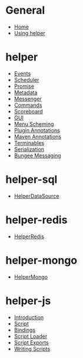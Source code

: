 # General

* [Home]()
* [Using helper]()

# helper

* [Events]()
* [Scheduler]()
* [Promise]()
* [Metadata]()
* [Messenger]()
* [Commands]()
* [Scoreboard]()
* [GUI]()
* [Menu Scheming]()
* [Plugin Annotations]()
* [Maven Annotations]()
* [Terminables]()
* [Serialization]()
* [Bungee Messaging]()

# helper-sql

* [HelperDataSource]()

# helper-redis

* [HelperRedis]()

# helper-mongo

* [HelperMongo]()

# helper-js

* [Introduction]()
* [Script]()
* [Bindings]()
* [Script Loader]()
* [Script Exports]()
* [Writing Scripts]()